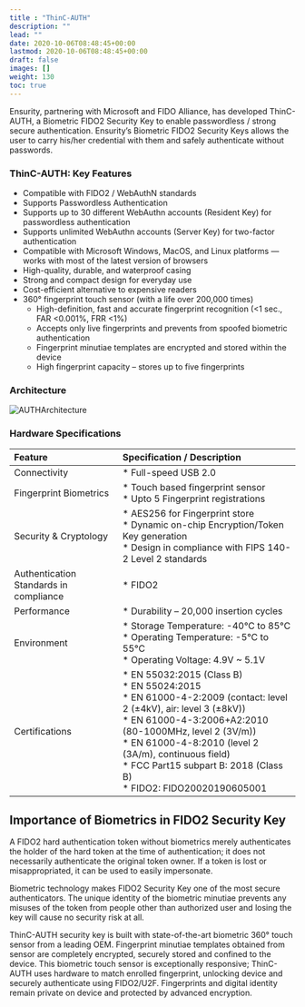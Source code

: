 ```yaml
---
title : "ThinC-AUTH"
description: ""
lead: ""
date: 2020-10-06T08:48:45+00:00
lastmod: 2020-10-06T08:48:45+00:00
draft: false
images: []
weight: 130
toc: true
---
```

Ensurity, partnering with Microsoft and FIDO Alliance, has developed ThinC-AUTH, a Biometric FIDO2 Security Key to enable passwordless / strong secure authentication. Ensurity’s Biometric FIDO2 Security Keys allows the user to carry his/her credential with them and safely authenticate without passwords.

### ThinC-AUTH: Key Features

- Compatible with FIDO2 / WebAuthN standards
- Supports Passwordless Authentication
- Supports up to 30 different WebAuthn accounts (Resident Key) for passwordless authentication
- Supports unlimited WebAuthn accounts (Server Key) for two-factor authentication 
- Compatible with Microsoft Windows, MacOS, and Linux platforms — works with most of the latest version of browsers
- High-quality, durable, and waterproof casing
- Strong and compact design for everyday use
- Cost-efficient alternative to expensive readers
- 360° fingerprint touch sensor (with a life over 200,000 times)
  - High-definition, fast and accurate fingerprint recognition (<1 sec., FAR <0.001%, FRR <1%) 
  - Accepts only live fingerprints and prevents from spoofed biometric authentication
  - Fingerprint minutiae templates are encrypted and stored within the device
  - High fingerprint capacity – stores up to five fingerprints

### Architecture

![AUTHArchitecture](images/AUTH_Architecture.png)

### Hardware Specifications

| Feature | Specification / Description |
|   :----       |    :----   |
| Connectivity | * Full-speed USB 2.0 |
| Fingerprint Biometrics | * Touch based fingerprint sensor <br> * Upto 5 Fingerprint registrations |
| Security & Cryptology | * AES256 for Fingerprint store <br> * Dynamic on-chip Encryption/Token Key generation <br> * Design in compliance with FIPS 140-2 Level 2 standards |
| Authentication Standards in compliance | * FIDO2 |
| Performance | * Durability – 20,000 insertion cycles |
| Environment | * Storage Temperature: -40°C to 85°C <br> * Operating Temperature: -5°C to 55°C <br> * Operating Voltage: 4.9V ~ 5.1V |
| Certifications | * EN 55032:2015 (Class B) <br> * EN 55024:2015 <br> * EN 61000-4-2:2009 (contact: level 2 (±4kV), air: level 3 (±8kV)) <br> * EN 61000-4-3:2006+A2:2010 (80-1000MHz, level 2 (3V/m)) <br> * EN 61000-4-8:2010 (level 2 (3A/m), continuous field)<br> * FCC Part15 subpart B: 2018 (Class B) <br>* FIDO2: FIDO20020190605001 |

## Importance of Biometrics in FIDO2 Security Key

A FIDO2 hard authentication token without biometrics merely authenticates the holder of the hard token at the time of authentication; it does not necessarily authenticate the original token owner. If a token is lost or misappropriated, it can be used to easily impersonate. 

Biometric technology makes FIDO2 Security Key one of the most secure authenticators. The unique identity of the biometric minutiae prevents any misuses of the token from people other than authorized user and losing the key will cause no security risk at all.

ThinC-AUTH security key is built with state-of-the-art biometric 360° touch sensor from a leading OEM. Fingerprint minutiae templates obtained from sensor are completely encrypted, securely stored and confined to the device. This biometric touch sensor is exceptionally responsive; ThinC-AUTH uses hardware to match enrolled fingerprint, unlocking device and securely authenticate using FIDO2/U2F. Fingerprints and digital identity remain private on device and protected by advanced encryption.
